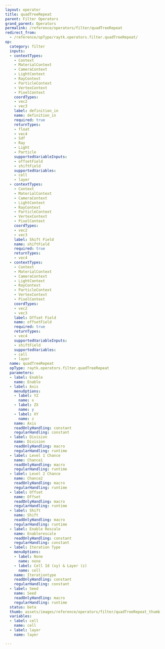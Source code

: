 ```yaml
---
layout: operator
title: quadTreeRepeat
parent: Filter Operators
grand_parent: Operators
permalink: /reference/operators/filter/quadTreeRepeat
redirect_from:
  - /reference/opType/raytk.operators.filter.quadTreeRepeat/
op:
  category: filter
  inputs:
  - contextTypes:
    - Context
    - MaterialContext
    - CameraContext
    - LightContext
    - RayContext
    - ParticleContext
    - VertexContext
    - PixelContext
    coordTypes:
    - vec2
    - vec3
    label: definition_in
    name: definition_in
    required: true
    returnTypes:
    - float
    - vec4
    - Sdf
    - Ray
    - Light
    - Particle
    supportedVariableInputs:
    - offsetField
    - shiftField
    supportedVariables:
    - cell
    - layer
  - contextTypes:
    - Context
    - MaterialContext
    - CameraContext
    - LightContext
    - RayContext
    - ParticleContext
    - VertexContext
    - PixelContext
    coordTypes:
    - vec2
    - vec3
    label: Shift Field
    name: shiftField
    required: true
    returnTypes:
    - vec4
  - contextTypes:
    - Context
    - MaterialContext
    - CameraContext
    - LightContext
    - RayContext
    - ParticleContext
    - VertexContext
    - PixelContext
    coordTypes:
    - vec2
    - vec3
    label: Offset Field
    name: offsetField
    required: true
    returnTypes:
    - vec4
    supportedVariableInputs:
    - shiftField
    supportedVariables:
    - cell
    - layer
  name: quadTreeRepeat
  opType: raytk.operators.filter.quadTreeRepeat
  parameters:
  - label: Enable
    name: Enable
  - label: Axis
    menuOptions:
    - label: YZ
      name: x
    - label: ZX
      name: y
    - label: XY
      name: z
    name: Axis
    readOnlyHandling: constant
    regularHandling: constant
  - label: Division
    name: Division
    readOnlyHandling: macro
    regularHandling: runtime
  - label: Level 1 Chance
    name: Chance1
    readOnlyHandling: macro
    regularHandling: runtime
  - label: Level 2 Chance
    name: Chance2
    readOnlyHandling: macro
    regularHandling: runtime
  - label: Offset
    name: Offset
    readOnlyHandling: macro
    regularHandling: runtime
  - label: Shift
    name: Shift
    readOnlyHandling: macro
    regularHandling: runtime
  - label: Enable Rescale
    name: Enablerescale
    readOnlyHandling: constant
    regularHandling: constant
  - label: Iteration Type
    menuOptions:
    - label: None
      name: none
    - label: Cell Id (xy) & Layer (z)
      name: cell
    name: Iterationtype
    readOnlyHandling: constant
    regularHandling: constant
  - label: Seed
    name: Seed
    readOnlyHandling: macro
    regularHandling: runtime
  status: beta
  thumb: assets/images/reference/operators/filter/quadTreeRepeat_thumb.png
  variables:
  - label: cell
    name: cell
  - label: layer
    name: layer

---
```

